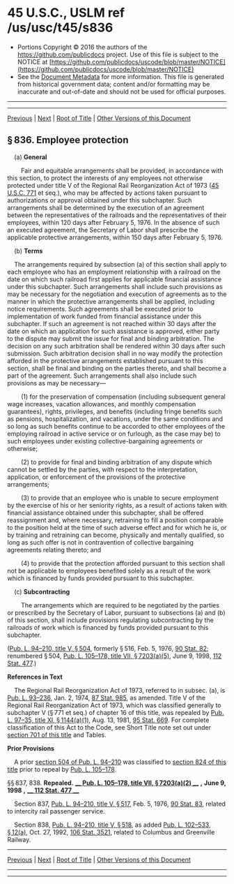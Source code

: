 ---
---

# 45 U.S.C., USLM ref /us/usc/t45/s836

* Portions Copyright © 2016 the authors of the https://github.com/publicdocs project.
  Use of this file is subject to the NOTICE at [https://github.com/publicdocs/uscode/blob/master/NOTICE](https://github.com/publicdocs/uscode/blob/master/NOTICE)
* See the [Document Metadata](././../../../../..//README.md) for more information.
  This file is generated from historical government data; content and/or formatting may be inaccurate and out-of-date and should not be used for official purposes.

----------
----------

[Previous](./../../../../..//us/usc/t45/ch17/schII/m__us_usc_t45_s835.md) | [Next](./../../../../..//us/usc/t45/ch17/schIII/m__us_usc_t45_ch17_schIII.md) | [Root of Title](./../../../../../) | [Other Versions of this Document](https://publicdocs.github.io/go/links?ns=uslm&ref=%2Fus%2Fusc%2Ft45%2Fs836)

## § 836. Employee protection

    (a) __General__ 

        Fair and equitable arrangements shall be provided, in accordance with this section, to protect the interests of any employees not otherwise protected under title V of the Regional Rail Reorganization Act of 1973 ([45 U.S.C. 771][/us/usc/t45/s771] et seq.), who may be affected by actions taken pursuant to authorizations or approval obtained under this subchapter. Such arrangements shall be determined by the execution of an agreement between the representatives of the railroads and the representatives of their employees, within 120 days after February 5, 1976. In the absence of such an executed agreement, the Secretary of Labor shall prescribe the applicable protective arrangements, within 150 days after February 5, 1976.

    (b) __Terms__ 

    The arrangements required by subsection (a) of this section shall apply to each employee who has an employment relationship with a railroad on the date on which such railroad first applies for applicable financial assistance under this subchapter. Such arrangements shall include such provisions as may be necessary for the negotiation and execution of agreements as to the manner in which the protective arrangements shall be applied, including notice requirements. Such agreements shall be executed prior to implementation of work funded from financial assistance under this subchapter. If such an agreement is not reached within 30 days after the date on which an application for such assistance is approved, either party to the dispute may submit the issue for final and binding arbitration. The decision on any such arbitration shall be rendered within 30 days after such submission. Such arbitration decision shall in no way modify the protection afforded in the protective arrangements established pursuant to this section, shall be final and binding on the parties thereto, and shall become a part of the agreement. Such arrangements shall also include such provisions as may be necessary—

        (1) for the preservation of compensation (including subsequent general wage increases, vacation allowances, and monthly compensation guarantees), rights, privileges, and benefits (including fringe benefits such as pensions, hospitalization, and vacations, under the same conditions and so long as such benefits continue to be accorded to other employees of the employing railroad in active service or on furlough, as the case may be) to such employees under existing collective-bargaining agreements or otherwise;

        (2) to provide for final and binding arbitration of any dispute which cannot be settled by the parties, with respect to the interpretation, application, or enforcement of the provisions of the protective arrangements;

        (3) to provide that an employee who is unable to secure employment by the exercise of his or her seniority rights, as a result of actions taken with financial assistance obtained under this subchapter, shall be offered reassignment and, where necessary, retraining to fill a position comparable to the position held at the time of such adverse effect and for which he is, or by training and retraining can become, physically and mentally qualified, so long as such offer is not in contravention of collective bargaining agreements relating thereto; and

        (4) to provide that the protection afforded pursuant to this section shall not be applicable to employees benefited solely as a result of the work which is financed by funds provided pursuant to this subchapter.

    (c) __Subcontracting__ 

        The arrangements which are required to be negotiated by the parties or prescribed by the Secretary of Labor, pursuant to subsections (a) and (b) of this section, shall include provisions regulating subcontracting by the railroads of work which is financed by funds provided pursuant to this subchapter.

([Pub. L. 94–210, title V, § 504][/us/pl/94/210/s504], formerly § 516, Feb. 5, 1976, [90 Stat. 82][/us/stat/90/82]; renumbered § 504, [Pub. L. 105–178, title VII, § 7203(a)(5)][/us/pl/105/178/s7203/a/5], June 9, 1998, [112 Stat. 477][/us/stat/112/477].)

 __References in Text__ 

    The Regional Rail Reorganization Act of 1973, referred to in subsec. (a), is [Pub. L. 93–236][/us/pl/93/236], Jan. 2, 1974, [87 Stat. 985][/us/stat/87/985], as amended. Title V of the Regional Rail Reorganization Act of 1973, which was classified generally to subchapter V (§ 771 et seq.) of chapter 16 of this title, was repealed by [Pub. L. 97–35, title XI, § 1144(a)(1)][/us/pl/97/35/s1144/a/1], Aug. 13, 1981, [95 Stat. 669][/us/stat/95/669]. For complete classification of this Act to the Code, see Short Title note set out under [section 701 of this title][/us/usc/t45/s701] and Tables.

 __Prior Provisions__ 

    A prior [section 504 of Pub. L. 94–210][/us/pl/94/210/s504] was classified to [section 824 of this title][/us/usc/t45/s824] prior to repeal by [Pub. L. 105–178][/us/pl/105/178].

§§ 837, 838. __Repealed.__  __[__  __Pub. L. 105–178, title VII, § 7203(a)(2)__  __][/us/pl/105/178/s7203/a/2]__  __,__  __June 9, 1998__  __,__  __[__  __112 Stat. 477__  __][/us/stat/112/477]__ 

    Section 837, [Pub. L. 94–210, title V, § 517][/us/pl/94/210/s517], Feb. 5, 1976, [90 Stat. 83][/us/stat/90/83], related to intercity rail passenger service.

    Section 838, [Pub. L. 94–210, title V, § 518][/us/pl/94/210/s518], as added [Pub. L. 102–533, § 12(a)][/us/pl/102/533/s12/a], Oct. 27, 1992, [106 Stat. 3521][/us/stat/106/3521], related to Columbus and Greenville Railway.

----------

[Previous](./../../../../..//us/usc/t45/ch17/schII/m__us_usc_t45_s835.md) | [Next](./../../../../..//us/usc/t45/ch17/schIII/m__us_usc_t45_ch17_schIII.md) | [Root of Title](./../../../../../) | [Other Versions of this Document](https://publicdocs.github.io/go/links?ns=uslm&ref=%2Fus%2Fusc%2Ft45%2Fs836)

----------
----------

[/us/usc/t45/s771]: https://publicdocs.github.io/go/links?ns=uslm&ref=%2Fus%2Fusc%2Ft45%2Fs771
[/us/pl/94/210/s504]: https://publicdocs.github.io/go/links?ns=uslm&ref=%2Fus%2Fpl%2F94%2F210%2Fs504
[/us/stat/90/82]: https://publicdocs.github.io/go/links?ns=uslm&ref=%2Fus%2Fstat%2F90%2F82
[/us/pl/105/178/s7203/a/5]: https://publicdocs.github.io/go/links?ns=uslm&ref=%2Fus%2Fpl%2F105%2F178%2Fs7203%2Fa%2F5
[/us/stat/112/477]: https://publicdocs.github.io/go/links?ns=uslm&ref=%2Fus%2Fstat%2F112%2F477
[/us/pl/93/236]: https://publicdocs.github.io/go/links?ns=uslm&ref=%2Fus%2Fpl%2F93%2F236
[/us/stat/87/985]: https://publicdocs.github.io/go/links?ns=uslm&ref=%2Fus%2Fstat%2F87%2F985
[/us/pl/97/35/s1144/a/1]: https://publicdocs.github.io/go/links?ns=uslm&ref=%2Fus%2Fpl%2F97%2F35%2Fs1144%2Fa%2F1
[/us/stat/95/669]: https://publicdocs.github.io/go/links?ns=uslm&ref=%2Fus%2Fstat%2F95%2F669
[/us/usc/t45/s701]: https://publicdocs.github.io/go/links?ns=uslm&ref=%2Fus%2Fusc%2Ft45%2Fs701
[/us/pl/94/210/s504]: https://publicdocs.github.io/go/links?ns=uslm&ref=%2Fus%2Fpl%2F94%2F210%2Fs504
[/us/usc/t45/s824]: https://publicdocs.github.io/go/links?ns=uslm&ref=%2Fus%2Fusc%2Ft45%2Fs824
[/us/pl/105/178]: https://publicdocs.github.io/go/links?ns=uslm&ref=%2Fus%2Fpl%2F105%2F178
[/us/pl/105/178/s7203/a/2]: https://publicdocs.github.io/go/links?ns=uslm&ref=%2Fus%2Fpl%2F105%2F178%2Fs7203%2Fa%2F2
[/us/stat/112/477]: https://publicdocs.github.io/go/links?ns=uslm&ref=%2Fus%2Fstat%2F112%2F477
[/us/pl/94/210/s517]: https://publicdocs.github.io/go/links?ns=uslm&ref=%2Fus%2Fpl%2F94%2F210%2Fs517
[/us/stat/90/83]: https://publicdocs.github.io/go/links?ns=uslm&ref=%2Fus%2Fstat%2F90%2F83
[/us/pl/94/210/s518]: https://publicdocs.github.io/go/links?ns=uslm&ref=%2Fus%2Fpl%2F94%2F210%2Fs518
[/us/pl/102/533/s12/a]: https://publicdocs.github.io/go/links?ns=uslm&ref=%2Fus%2Fpl%2F102%2F533%2Fs12%2Fa
[/us/stat/106/3521]: https://publicdocs.github.io/go/links?ns=uslm&ref=%2Fus%2Fstat%2F106%2F3521


